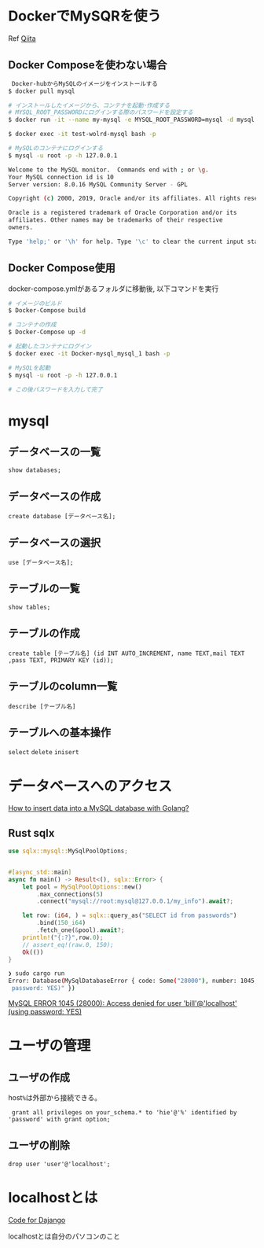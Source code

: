 # DockerでMySQRを使う
Ref [Qiita](https://qiita.com/TAMIYAN/items/ed9ec892d91e5af962c6)

## Docker Composeを使わない場合

```sh
 Docker-hubからMySQLのイメージをインストールする
$ docker pull mysql

# インストールしたイメージから、コンテナを起動･作成する
# MYSQL_ROOT_PASSWORDにログインする際のパスワードを設定する
$ docker run -it --name my-mysql -e MYSQL_ROOT_PASSWORD=mysql -d mysql:latest

$ docker exec -it test-wolrd-mysql bash -p

# MySQLのコンテナにログインする
$ mysql -u root -p -h 127.0.0.1

Welcome to the MySQL monitor.  Commands end with ; or \g.
Your MySQL connection id is 10
Server version: 8.0.16 MySQL Community Server - GPL

Copyright (c) 2000, 2019, Oracle and/or its affiliates. All rights reserved.

Oracle is a registered trademark of Oracle Corporation and/or its
affiliates. Other names may be trademarks of their respective
owners.

Type 'help;' or '\h' for help. Type '\c' to clear the current input statement.
```

## Docker Compose使用

docker-compose.ymlがあるフォルダに移動後, 以下コマンドを実行

```sh
# イメージのビルド
$ Docker-Compose build

# コンテナの作成
$ Docker-Compose up -d

# 起動したコンテナにログイン
$ docker exec -it Docker-mysql_mysql_1 bash -p

# MySQLを起動
$ mysql -u root -p -h 127.0.0.1

# この後パスワードを入力して完了
```
# mysql

## データベースの一覧

```mysql
show databases;
```

## データベースの作成

```mysql
create database [データベース名];
```

## データベースの選択

```mysql
use [データベース名];
```

## テーブルの一覧

```mysql
show tables;
```

## テーブルの作成

```mysql
create table [テーブル名] (id INT AUTO_INCREMENT, name TEXT,mail TEXT ,pass TEXT, PRIMARY KEY (id));
```

## テーブルのcolumn一覧

```mysql
describe [テーブル名]
```

## テーブルへの基本操作

`select` `delete` `inisert` 

# データベースへのアクセス

[How to insert data into a MySQL database with Golang?](https://www.practical-go-lessons.com/post/how-to-insert-data-into-a-mysql-database-with-golang-ccbmu7s6qcuc70nnaia0)
## Rust sqlx

```rust
use sqlx::mysql::MySqlPoolOptions;


#[async_std::main]
async fn main() -> Result<(), sqlx::Error> {
    let pool = MySqlPoolOptions::new()
        .max_connections(5)
        .connect("mysql://root:mysql@127.0.0.1/my_info").await?;

    let row: (i64, ) = sqlx::query_as("SELECT id from passwords")
        .bind(150_i64)
        .fetch_one(&pool).await?;
    println!("{:?}",row.0);
    // assert_eq!(raw.0, 150);
    Ok(())
}
```
```sh
❯ sudo cargo run
Error: Database(MySqlDatabaseError { code: Some("28000"), number: 1045, message: "
 password: YES)" })

```

[MySQL ERROR 1045 (28000): Access denied for user 'bill'@'localhost' (using password: YES)](https://stackoverflow.com/questions/10299148/mysql-error-1045-28000-access-denied-for-user-billlocalhost-using-passw)
# ユーザの管理

## ユーザの作成

host`%`は外部から接続できる。

```mysql
 grant all privileges on your_schema.* to 'hie'@'%' identified by 'password' with grant option;
```

## ユーザの削除
```mysql
drop user 'user'@'localhost';
```

# localhostとは

[Code for Dajango](https://codor.co.jp/django/localhost)

localhostとは自分のパソコンのこと

